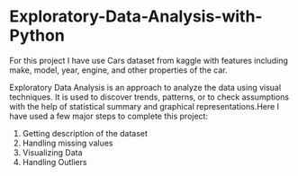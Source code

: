 # Exploratory-Data-Analysis-with-Python
For this project I have use Cars dataset from kaggle with features including make, model, year, engine, and other properties of the car.

Exploratory Data Analysis is an approach to analyze the data using visual techniques. It is used to discover trends, patterns, or to check assumptions with the help of statistical summary and graphical representations.Here I have used a few major steps to complete this project:
1. Getting description of the dataset
2. Handling missing values
3. Visualizing Data
4. Handling Outliers
